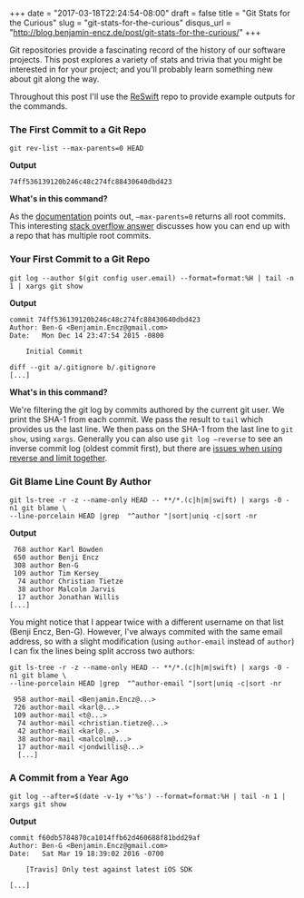 +++
date = "2017-03-18T22:24:54-08:00"
draft = false
title = "Git Stats for the Curious"
slug = "git-stats-for-the-curious"
disqus_url = "http://blog.benjamin-encz.de/post/git-stats-for-the-curious/"
+++

Git repositories provide a fascinating record of the history of our software projects. This post explores a variety of stats and trivia that you might be interested in for your project; and you'll probably learn something new about git along the way.

<!--more-->

Throughout this post I'll use the [ReSwift](https://github.com/reswift/reswift) repo to provide example outputs for the commands.

### The First Commit to a Git Repo

```
git rev-list --max-parents=0 HEAD
```



**Output**

```
74ff536139120b246c48c274fc88430640dbd423
```

**What's in this command?**

As the [documentation](https://git-scm.com/docs/git-rev-list#git-rev-list---no-max-parents) points out, `—max-parents=0` returns all root commits. This interesting [stack overflow answer](http://stackoverflow.com/questions/5188914/how-to-show-first-commit-by-git-log) discusses how you can end up with a repo that has multiple root commits.

### Your First Commit to a Git Repo

```
git log --author $(git config user.email) --format=format:%H | tail -n 1 | xargs git show
```

**Output**

```
commit 74ff536139120b246c48c274fc88430640dbd423
Author: Ben-G <Benjamin.Encz@gmail.com>
Date:   Mon Dec 14 23:47:54 2015 -0800

    Initial Commit

diff --git a/.gitignore b/.gitignore
[...]
```

**What's in this command?**

We're filtering the git log by commits authored by the current git user. We print the SHA-1 from each commit. We pass the result to `tail` which provides us the last line. We then pass on the SHA-1 from the last line to `git show`, using `xargs`. 
Generally you can also use `git log —reverse` to see an inverse commit log (oldest commit first), but there are [issues when using reverse and limit together](http://stackoverflow.com/questions/30832303/git-log-reverse-and-then-limit-the-results-to-one). 

### Git Blame Line Count By Author

```
git ls-tree -r -z --name-only HEAD -- **/*.(c|h|m|swift) | xargs -0 -n1 git blame \
--line-porcelain HEAD |grep  "^author "|sort|uniq -c|sort -nr
```

**Output**

```
 768 author Karl Bowden
 650 author Benji Encz
 308 author Ben-G
 109 author Tim Kersey
  74 author Christian Tietze
  38 author Malcolm Jarvis
  17 author Jonathan Willis
[...]
```

You might notice that I appear twice with a different username on that list (Benji Encz, Ben-G). However, I've always commited with the same email address, so with a slight modification (using `author-email` instead of `author`) I can fix the lines being split accross two authors:

```
git ls-tree -r -z --name-only HEAD -- **/*.(c|h|m|swift) | xargs -0 -n1 git blame \
--line-porcelain HEAD |grep  "^author-email "|sort|uniq -c|sort -nr
```

```
 958 author-mail <Benjamin.Encz@...>
 726 author-mail <karl@...>
 109 author-mail <t@...>
  74 author-mail <christian.tietze@...>
  42 author-mail <karl@...>
  38 author-mail <malcolm@...>
  17 author-mail <jondwillis@...>
  [...]
```



### A Commit from a Year Ago

```
git log --after=$(date -v-1y +'%s') --format=format:%H | tail -n 1 | xargs git show
```

**Output**

```
commit f60db5784870ca1014ffb62d460688f81bdd29af
Author: Ben-G <Benjamin.Encz@gmail.com>
Date:   Sat Mar 19 18:39:02 2016 -0700

    [Travis] Only test against latest iOS SDK

[...]
```



